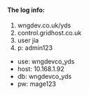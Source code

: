 ####  The log info:

1. wngdev.co.uk/yds
2. control.gridhost.co.uk
3. user jia
4. p: admin123


* use: wngdevco_yds	
* host: 10.168.1.92
* db: wngdevco_yds
* pw: mage123     
